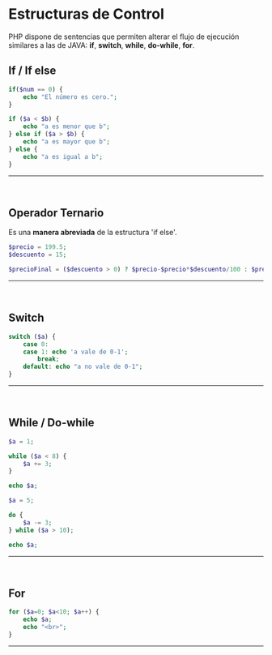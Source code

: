 # Estructuras de Control

PHP dispone de sentencias que permiten alterar el flujo de ejecución similares a las de JAVA: **if**, **switch**, **while**, **do-while**, **for**.

## If / If else

``` php
if($num == 0) {
    echo "El número es cero.";
}
```

``` php
if ($a < $b) {
    echo "a es menor que b";
} else if ($a > $b) {
    echo "a es mayor que b";
} else {
    echo "a es igual a b";
}
```

---
<br>


## Operador Ternario

Es una **manera abreviada** de la estructura 'if else'.

``` php
$precio = 199.5;
$descuento = 15;

$precioFinal = ($descuento > 0) ? $precio-$precio*$descuento/100 : $precio;
```

---
<br>


## Switch

``` php
switch ($a) {
    case 0:
    case 1: echo 'a vale de 0-1';
        break;
    default: echo "a no vale de 0-1";
}
```

---
<br>


## While / Do-while

``` php
$a = 1;

while ($a < 8) {
    $a += 3;
}

echo $a;
```

``` php
$a = 5;

do {
    $a -= 3;
} while ($a > 10);

echo $a;
```

---
<br>


## For

``` php
for ($a=0; $a<10; $a++) {
    echo $a;
    echo "<br>";
}
```

---